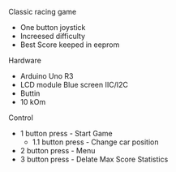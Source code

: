 Classic racing game
- One button joystick
- Increesed difficulty
- Best Score keeped in eeprom

Hardware
- Arduino Uno R3
- LCD module Blue screen IIC/I2C
- Buttin
- 10 kOm

Control
- 1 button press - Start Game
   - 1.1 button press - Change car position
- 2 button press - Menu
- 3 button press - Delate Max Score Statistics
